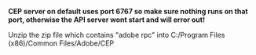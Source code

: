 **CEP server on default uses port 6767 so make sure nothing runs on that port, otherwise the API server wont start and will error out!**

Unzip the zip file which contains "adobe rpc" into C:/Program Files (x86)/Common Files/Adobe/CEP
